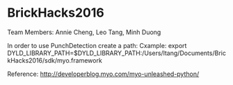 # BrickHacks2016

Team Members: Annie Cheng, Leo Tang, Minh Duong

In order to use PunchDetection create a path: 
Cxample: export DYLD_LIBRARY_PATH=$DYLD_LIBRARY_PATH:/Users/ltang/Documents/BrickHacks2016/sdk/myo.framework

Reference: http://developerblog.myo.com/myo-unleashed-python/
